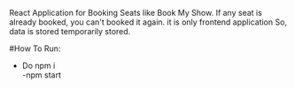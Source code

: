 React Application for Booking Seats like Book My Show.
If any seat is already booked, you can't booked it again. it is only frontend application So, data is stored temporarily stored.

#How To Run:

- Do npm i <br />
-npm start
